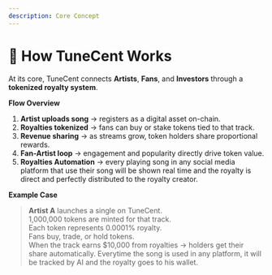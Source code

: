 ```yaml
---
description: Core Concept
---
```


# 🎵 How TuneCent Works

At its core, TuneCent connects **Artists**, **Fans**, and **Investors** through a **tokenized royalty system**.

**Flow Overview**

1. **Artist uploads song** → registers as a digital asset on-chain.
2. **Royalties tokenized** → fans can buy or stake tokens tied to that track.
3. **Revenue sharing** → as streams grow, token holders share proportional rewards.
4. **Fan-Artist loop** → engagement and popularity directly drive token value.
5. **Royalties Automation** → every playing song in any social media platform that use their song will be shown real time and the royalty is direct and perfectly distributed to the royalty creator.

**Example Case**

> **Artist A** launches a single on TuneCent.\
> 1,000,000 tokens are minted for that track.\
> Each token represents 0.0001% royalty.\
> Fans buy, trade, or hold tokens.\
> When the track earns $10,000 from royalties → holders get their share automatically.
> Everytime the song is used in any platform, it will be tracked by AI and  the royalty goes to his wallet.